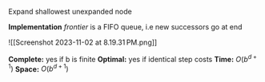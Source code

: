 Expand shallowest unexpanded node

**Implementation**
*frontier* is a FIFO queue, i.e new successors go at end

![[Screenshot 2023-11-02 at 8.19.31 PM.png]]

**Complete:** yes if b is finite
**Optimal:** yes if identical step costs
**Time:** $O(b^{d+1})$
**Space:** $O(b^{d+1})$

